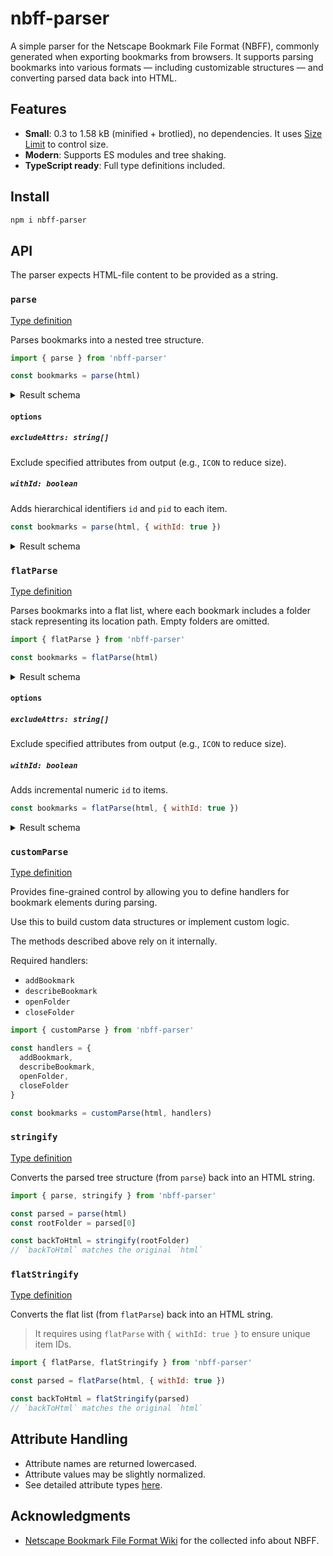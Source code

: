 # nbff-parser

A simple parser for the Netscape Bookmark File Format (NBFF), commonly generated when exporting bookmarks from browsers. It supports parsing bookmarks into various formats — including customizable structures — and converting parsed data back into HTML.

## Features

- **Small**: 0.3 to 1.58 kB (minified + brotlied), no dependencies. It uses [Size Limit](https://github.com/ai/size-limit) to control size.
- **Modern**: Supports ES modules and tree shaking.
- **TypeScript ready**: Full type definitions included.

## Install

```sh
npm i nbff-parser
```

## API

The parser expects HTML-file content to be provided as a string.

### `parse`

[Type definition](./types/parse/parse.d.ts)

Parses bookmarks into a nested tree structure.

```js
import { parse } from 'nbff-parser'

const bookmarks = parse(html)
```

<details>
<summary>Result schema</summary>

```json
[
  {
    "title": "Folder",
    "items": [
      {
        "title": "Bookmark"
      },
      {
        "title": "Nested Folder",
        "items": [
          {
            "title": "Another Bookmark"
          }
        ]
      }
    ]
  }
]
```

</details>

#### `options`

##### `excludeAttrs: string[]`

Exclude specified attributes from output (e.g., `ICON` to reduce size).

##### `withId: boolean`

Adds hierarchical identifiers `id` and `pid` to each item.

```js
const bookmarks = parse(html, { withId: true })
```

<details>
<summary>Result schema</summary>

```json
[
  {
    "id": "0",
    "title": "Folder",
    "items": [
      {
        "id": "0.0",
        "pid": "0",
        "title": "Bookmark"
      },
      {
        "id": "0.1",
        "pid": "0",
        "title": "Nested Folder",
        "items": [
          {
            "id": "0.1.0",
            "pid": "0.1",
            "title": "Another Bookmark"
          }
        ]
      }
    ]
  }
]
```

</details>

### `flatParse`

[Type definition](./types/parse/flat-parse.d.ts)

Parses bookmarks into a flat list, where each bookmark includes a folder stack representing its location path. Empty folders are omitted.

```js
import { flatParse } from 'nbff-parser'

const bookmarks = flatParse(html)
```

<details>
<summary>Result schema</summary>

```json
[
  {
    "title": "Bookmark",
    "folder": [
      {
        "title": "Folder"
      }
    ]
  },
  {
    "title": "Another Bookmark",
    "folder": [
      {
        "title": "Folder"
      },
      {
        "title": "Nested Folder"
      }
    ]
  }
]
```

</details>

#### `options`

##### `excludeAttrs: string[]`

Exclude specified attributes from output (e.g., `ICON` to reduce size).

##### `withId: boolean`

Adds incremental numeric `id` to items.

```js
const bookmarks = flatParse(html, { withId: true })
```

<details>
<summary>Result schema</summary>

```json
[
  {
    "id": 1,
    "title": "Bookmark",
    "folder": [
      {
        "id": 0,
        "title": "Folder"
      }
    ]
  },
  {
    "id": 3,
    "title": "Another Bookmark",
    "folder": [
      {
        "id": 0,
        "title": "Folder"
      }
      {
        "id": 2,
        "title": "Nested Folder",
      },
    ]
  }
]
```

</details>

### `customParse`

[Type definition](./types/parse/custom-parse.d.ts)

Provides fine-grained control by allowing you to define handlers for bookmark elements during parsing.

Use this to build custom data structures or implement custom logic.

The methods described above rely on it internally.

Required handlers:

- `addBookmark`
- `describeBookmark`
- `openFolder`
- `closeFolder`

```js
import { customParse } from 'nbff-parser'

const handlers = {
  addBookmark,
  describeBookmark,
  openFolder,
  closeFolder
}

const bookmarks = customParse(html, handlers)
```

### `stringify`

[Type definition](./types/stringify/stringify.d.ts)

Converts the parsed tree structure (from `parse`) back into an HTML string.

```js
import { parse, stringify } from 'nbff-parser'

const parsed = parse(html)
const rootFolder = parsed[0]

const backToHtml = stringify(rootFolder)
// `backToHtml` matches the original `html`
```

### `flatStringify`

[Type definition](./types/stringify/flat-stringify.d.ts)

Converts the flat list (from `flatParse`) back into an HTML string.

> It requires using `flatParse` with `{ withId: true }` to ensure unique item IDs.

```js
import { flatParse, flatStringify } from 'nbff-parser'

const parsed = flatParse(html, { withId: true })

const backToHtml = flatStringify(parsed)
// `backToHtml` matches the original `html`
```

## Attribute Handling

- Attribute names are returned lowercased.
- Attribute values may be slightly normalized.
- See detailed attribute types [here](./types/attrs.d.ts).

## Acknowledgments

- [Netscape Bookmark File Format Wiki](https://github.com/FlyingWolFox/Netscape-Bookmarks-File-Parser/wiki/Netscape-Bookmarks-File-Format) for the collected info about NBFF.
